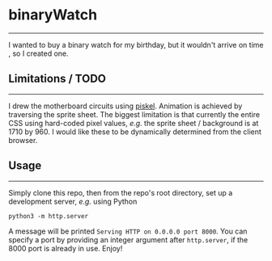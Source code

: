 # binaryWatch
-----
I wanted to buy a binary watch for my birthday, but it wouldn't arrive on time
, so I created one.

## Limitations / TODO
-----
I drew the motherboard circuits using [piskel](https://www.piskelapp.com/user/5223935396806656). Animation is achieved by traversing
the sprite sheet. The biggest limitation is that currently the entire CSS using
hard-coded pixel values, *e.g.* the sprite sheet / background is at 1710 by 960. I would like these to be dynamically determined from the
client browser.

## Usage
----
Simply clone this repo, then from the repo's root directory, set up a development server, *e.g.* using Python

```
python3 -m http.server
```

A message will be printed `Serving HTTP on 0.0.0.0 port 8000`. You can specify a port by providing an integer argument after `http.server`, if the 8000 port is already in use. Enjoy!
